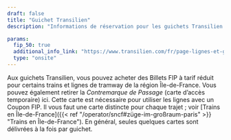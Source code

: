 ```yaml
---
draft: false
title: "Guichet Transilien"
description: "Informations de réservation pour les guichets Transilien."

params:
  fip_50: true
  additional_info_link: "https://www.transilien.com/fr/page-lignes-et-gares#paragraph-part-6916"
  type: "onsite"
---
```


Aux guichets Transilien, vous pouvez acheter des Billets FIP à tarif réduit pour certains trains et lignes de tramway de la région Île-de-France. Vous pouvez également retirer la _Contremarque de Passage_ (carte d’accès temporaire) ici. Cette carte est nécessaire pour utiliser les lignes avec un Coupon FIP. Il vous faut une carte distincte pour chaque trajet ; voir [Trains en Île-de-France]({{< ref "/operator/sncf#züge-im-großraum-paris" >}} "Trains en Île-de-France"). En général, seules quelques cartes sont délivrées à la fois par guichet.
